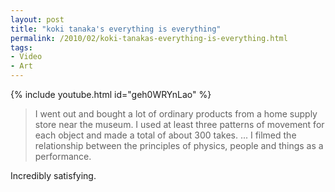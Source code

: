 ```yaml
---
layout: post
title: "koki tanaka's everything is everything"
permalink: /2010/02/koki-tanakas-everything-is-everything.html
tags:
- Video
- Art
---
```


{% include youtube.html id="geh0WRYnLao" %}

> I went out and bought a lot of ordinary products from a home supply store near the museum. I used at least three patterns of movement for each object and made a total of about 300 takes. ... I filmed the relationship between the principles of physics, people and things as a performance.

Incredibly satisfying.